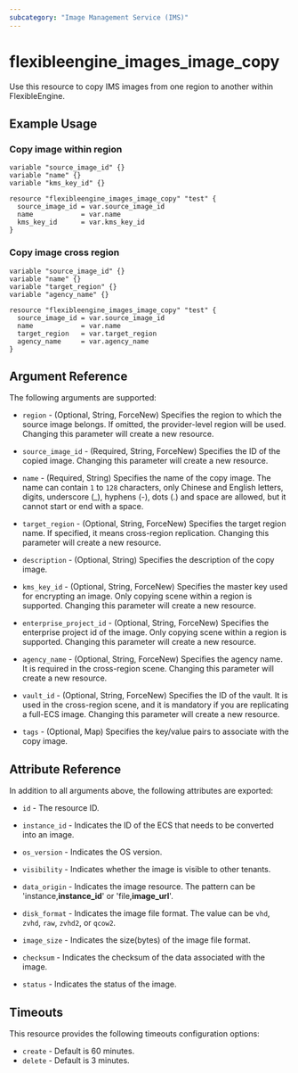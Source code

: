```yaml
---
subcategory: "Image Management Service (IMS)"
---
```


# flexibleengine_images_image_copy

Use this resource to copy IMS images from one region to another within FlexibleEngine.

## Example Usage

### Copy image within region

```hcl
variable "source_image_id" {}
variable "name" {}
variable "kms_key_id" {}

resource "flexibleengine_images_image_copy" "test" {
  source_image_id = var.source_image_id
  name            = var.name
  kms_key_id      = var.kms_key_id
}
```

### Copy image cross region

```hcl
variable "source_image_id" {}
variable "name" {}
variable "target_region" {}
variable "agency_name" {}

resource "flexibleengine_images_image_copy" "test" {
  source_image_id = var.source_image_id
  name            = var.name
  target_region   = var.target_region
  agency_name     = var.agency_name
}
```

## Argument Reference

The following arguments are supported:

* `region` - (Optional, String, ForceNew) Specifies the region to which the source image belongs.
  If omitted, the provider-level region will be used. Changing this parameter will create a new resource.

* `source_image_id` - (Required, String, ForceNew) Specifies the ID of the copied image.
  Changing this parameter will create a new resource.

* `name` - (Required, String) Specifies the name of the copy image. The name can contain `1` to `128` characters,
  only Chinese and English letters, digits, underscore (_), hyphens (-), dots (.) and space are
  allowed, but it cannot start or end with a space.

* `target_region` - (Optional, String, ForceNew) Specifies the target region name.
  If specified, it means cross-region replication. Changing this parameter will create a new resource.

* `description` - (Optional, String) Specifies the description of the copy image.

* `kms_key_id` - (Optional, String, ForceNew) Specifies the master key used for encrypting an image.
  Only copying scene within a region is supported. Changing this parameter will create a new resource.

* `enterprise_project_id` - (Optional, String, ForceNew) Specifies the enterprise project id of the image.
  Only copying scene within a region is supported. Changing this parameter will create a new resource.

* `agency_name` - (Optional, String, ForceNew) Specifies the agency name. It is required in the cross-region scene.
  Changing this parameter will create a new resource.

* `vault_id` - (Optional, String, ForceNew) Specifies the ID of the vault. It is used in the cross-region scene,
  and it is mandatory if you are replicating a full-ECS image.
  Changing this parameter will create a new resource.

* `tags` - (Optional, Map) Specifies the key/value pairs to associate with the copy image.

## Attribute Reference

In addition to all arguments above, the following attributes are exported:

* `id` - The resource ID.

* `instance_id` - Indicates the ID of the ECS that needs to be converted into an image.

* `os_version` - Indicates the OS version.

* `visibility` - Indicates whether the image is visible to other tenants.

* `data_origin` - Indicates the image resource.
  The pattern can be 'instance,**instance_id**' or 'file,**image_url**'.

* `disk_format` - Indicates the image file format.
  The value can be `vhd`, `zvhd`, `raw`, `zvhd2`, or `qcow2`.

* `image_size` - Indicates the size(bytes) of the image file format.

* `checksum` - Indicates the checksum of the data associated with the image.

* `status` - Indicates the status of the image.

## Timeouts

This resource provides the following timeouts configuration options:

* `create` - Default is 60 minutes.
* `delete` - Default is 3 minutes.
